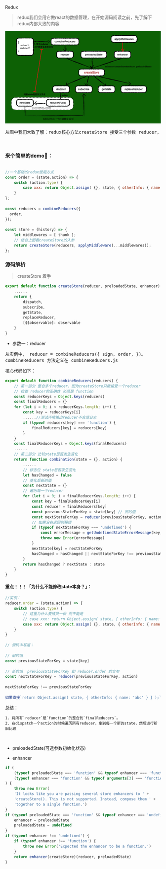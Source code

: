 Redux

> redux我们会用它做react的数据管理，在开始源码阅读之前，先了解下redux内部大致的内容

![Alt text](./images/redux/1.png)

<pre>
从图中我们大致了解：redux核心方法createStore 接受三个参数 reducer,  preloadedState,  enhancer，经过一些处理生成一些常用的api，如 dispatch,  subscribe,  getState,  replaceReducer。
</pre>
<br/>

### 来个简单的demo🌰：


```javascript

//一个基础的redux使用方式
const order = (state,action) => {
    switch (action.type) {
        case xxx: return Object.assign( {}, state, { otherInfo: { name: 'abc' } });
    }
};

const reducers = combineReducers({
  order,
});

const store = (history) => { 
    let middlewares = [ thunk ];
    // 结合上图看createStore的入参
    return createStore(reducers, applyMiddleware(...middlewares)); 
};

```

### 源码解析
> createStore 着手
```javascript
export default function createStore(reducer, preloadedState, enhancer) {
    ......
    return {
        dispatch,
        subscribe,
        getState,
        replaceReducer,
        [$$observable]: observable
    }
}
```

- 参数一：reducer
<pre>
从实例中， reducer = combineReducers({ sign, order, })。
combineReducers 方法定义在 combineReducers.js
</pre>
核心代码如下：
```javascript
export default function combineReducers(reducers) {
    // 第一部分 整合多个reducer，因为createStore只能接受一个reducer
    // 检查 reducer的正确性 必须是 function
    const reducerKeys = Object.keys(reducers)
    const finalReducers = {}
    for (let i = 0; i < reducerKeys.length; i++) {
        const key = reducerKeys[i]
        ......//测试环境输出reducer不合理日志
        if (typeof reducers[key] === 'function') {
            finalReducers[key] = reducers[key]
        }
    }
    const finalReducerKeys = Object.keys(finalReducers)
    ......
    // 第二部分 比较state是否发生变化
    return function combination(state = {}, action) {
        ......  
        // 标志位 state是否发生变化
        let hasChanged = false
        // 变化后新的值
        const nextState = {}
        // 遍历每一个reducer
        for (let i = 0; i < finalReducerKeys.length; i++) {
            const key = finalReducerKeys[i]
            const reducer = finalReducers[key]
            const previousStateForKey = state[key] // 旧的值
            const nextStateForKey = reducer(previousStateForKey, action) // 新的值
            // 如果没有返回则报错
            if (typeof nextStateForKey === 'undefined') {
                const errorMessage = getUndefinedStateErrorMessage(key, action)
                throw new Error(errorMessage)
            }
            nextState[key] = nextStateForKey
            hasChanged = hasChanged || nextStateForKey !== previousStateForKey 
        }
        return hasChanged ? nextState : state
    }
}
```
#### 重点！！！「为什么不能修改state本身？」：
```javascript
//实例：
reducer.order = (state,action) => { 
    switch (action.type) {  
        // 这里为什么要拷贝一份 而不能是 
        // case xxx: return Object.assign( state, { otherInfo: { name: 'abc' } } );
        case xxx: return Object.assign( {}, state, { otherInfo: { name: 'abc' } });
    }
}

// 源码中写道：

// 旧的值
const previousStateForKey = state[key] 

// 新的值  previousStateForKey 即 reducer.order 的实参
const nextStateForKey = reducer(previousStateForKey, action) 

nextStateForKey !== previousStateForKey

如果直接`return Object.assign( state, { otherInfo: { name: 'abc' } } );` 即修改了previousStateForKey，虽然有一层Object.assign浅拷贝，但是对于多层的则会出现问题。 后续的 `hasChanged` 拿不到正确的值。。
```
总结：

    1. 将所有`reducer`是`function`的整合到`finalReducers`。
    2. 在dispatch一个action的时候遍历所有reducer，拿到每一个新的state，然后进行新旧比较

<br/>

- preloadedState(可选参数初始化状态)


- enhancer
```javascript
if (
    (typeof preloadedState === 'function' && typeof enhancer === 'function') ||
    (typeof enhancer === 'function' && typeof arguments[3] === 'function')
) {
    throw new Error(
    'It looks like you are passing several store enhancers to ' +
    'createStore(). This is not supported. Instead, compose them ' +
    'together to a single function.')
}
if (typeof preloadedState === 'function' && typeof enhancer === 'undefined') {
    enhancer = preloadedState
    preloadedState = undefined
}
if (typeof enhancer !== 'undefined') {
    if (typeof enhancer !== 'function') {
        throw new Error('Expected the enhancer to be a function.')
    }
    return enhancer(createStore)(reducer, preloadedState)
}
```